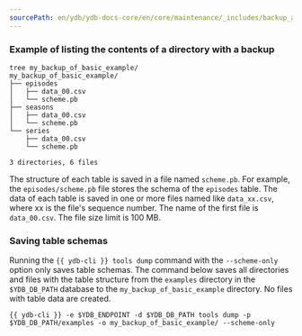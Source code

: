 ```yaml
---
sourcePath: en/ydb/ydb-docs-core/en/core/maintenance/_includes/backup_and_recovery/04_fs_backup_2_body.md
---
```

### Example of listing the contents of a directory with a backup

```
tree my_backup_of_basic_example/
my_backup_of_basic_example/
├── episodes
│   ├── data_00.csv
│   └── scheme.pb
├── seasons
│   ├── data_00.csv
│   └── scheme.pb
└── series
    ├── data_00.csv
    └── scheme.pb

3 directories, 6 files
```

The structure of each table is saved in a file named `scheme.pb`. For example, the `episodes/scheme.pb` file stores the schema of the `episodes` table. The data of each table is saved in one or more files named like `data_xx.csv`, where xx is the file's sequence number. The name of the first file is `data_00.csv`. The file size limit is 100 MB.

### Saving table schemas

Running the `{{ ydb-cli }} tools dump` command with the `--scheme-only` option only saves table schemas. The command below saves all directories and files with the table structure from the `examples` directory in the `$YDB_DB_PATH` database to the `my_backup_of_basic_example` directory. No files with table data are created.

```
{{ ydb-cli }} -e $YDB_ENDPOINT -d $YDB_DB_PATH tools dump -p $YDB_DB_PATH/examples -o my_backup_of_basic_example/ --scheme-only
```
